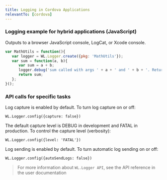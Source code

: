 ```yaml
---
title: Logging in Cordova Applications
relevantTo: [cordova]
---
```

### Logging example for hybrid applications (JavaScript)
Outputs to a browser JavaScript console, LogCat, or Xcode console.

```javascript
var MathUtils = function(){
   var logger = WL.Logger.create({pkg: 'MathUtils'});
   var sum = function(a, b){
      var sum = a + b;
      logger.debug('sum called with args ' + a + ' and ' + b + '. Returning ' + sum);
      return sum;
   };
}();
```
### API calls for specific tasks
Log capture is enabled by default. To turn log capture on or off:

```WL.Logger.config({capture: false})```

The default capture level is DEBUG in development and FATAL in production. To control the capture level (verbosity):

```WL.Logger.config({level: 'FATAL'})```

Log sending is enabled by default. To turn automatic log sending on or off:

```WL.Logger.config({autoSendLogs: false})```
> For more information about ```WL.Logger API```, see the API reference in the user documentation
